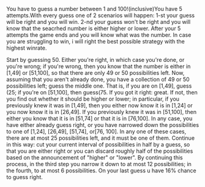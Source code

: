 You have to guess a number between 1 and 100!(inclusive)You have 5 attempts.With every guess one of 2 scenarios will happen:
1-st your guess will be right and you will win.
2-nd your guess won't be right and you will know that the seacrhed number is either higher or lower.
After your 5 attempts the game ends and you will know what was the number.
In case you are struggling to win, i will right the best possible strategy with the highest winrate.








Start by guessing 50. Either you're right, in which case you're done, or you're wrong;
if you're wrong, then you know that the number is either in [1,49] or [51,100], so that there are only 49 or 50 possibilities left.
Now, assuming that you aren't already done, you have a collection of 49 or 50 possibilities left; guess the middle one. 
That is, if you are on [1,49], guess (25; if you're on [51,100], then guess(75. If you got it right: great.
If not, then you find out whether it should be higher or lower; in particular,
if you previously knew it was in [1,49], then you either now know it is in [1,24] or you now know it is in [26,49].
If you previously knew it was in [51,100], then either you know that it is in [51,74] or that it is in [76,100].
In any case, you have either already guess right, or you have narrowed down the possibilities to one of [1,24], [26,49], [51,74], or[76, 100].
In any one of these cases, there are at most 25 possibilities left, and it must be one of them.
Continue in this way: cut your current interval of possibilities in half by a guess,
so that you are either right or you can discard roughly half of the possibilities based on the announcement of "higher" or "lower".
By continuing this process,
in the third step you narrow it down to at most 12 possibilities;
in the fourth, to at most 6 possibilities.
On your last guess u have 16% chance to guess right.

